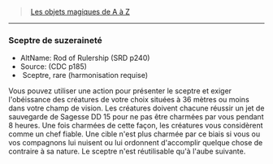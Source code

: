﻿> [Les objets magiques de A à Z](hd_magicitems_az_les_objets_magiques_de_a_a_z.md)

---

### Sceptre de suzeraineté

- AltName: Rod of Rulership (SRD p240)
- Source: (CDC p185)
-  Sceptre, rare (harmonisation requise)

Vous pouvez utiliser une action pour présenter le sceptre et exiger l'obéissance des créatures de votre choix situées à 36 mètres ou moins dans votre champ de vision. Les créatures doivent chacune réussir un jet de sauvegarde de Sagesse DD 15 pour ne pas être charmées par vous pendant 8 heures. Une fois charmées de cette façon, les créatures vous considèrent comme un chef fiable. Une cible n'est plus charmée par ce biais si vous ou vos compagnons lui nuisent ou lui ordonnent d'accomplir quelque chose de contraire à sa nature. Le sceptre n'est réutilisable qu'à l'aube suivante.

